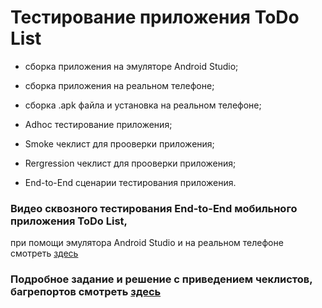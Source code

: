 #  Тестирование приложения ToDo List

* сборка приложения на эмуляторе Android Studio;

* сборка приложения на реальном телефоне;

* сборка .apk файла и установка на реальном телефоне;

* Adhoc тестирование приложения;

* Smoke чеклист для прооверки приложения;

* Rergression чеклист для прооверки приложения;

* End-to-End сценарии тестирования приложения.



### Видео сквозного тестирования End-to-End мобильного приложения ToDo List,
при помощи эмулятора Android Studio и на реальном телефоне смотреть [здесь](https://drive.google.com/file/d/1_VNwks5_G6M0HtOFB8kd-2iZCTUdUy6g/view?usp=sharing) 



### Подробное задание и решение с приведением чеклистов, багрепортов смотреть [здесь](https://docs.google.com/spreadsheets/d/1CmX2fnix3lPucRwRDTssbr8hRdVLEkyv/edit?usp=sharing&ouid=114929245957469185341&rtpof=true&sd=true)
